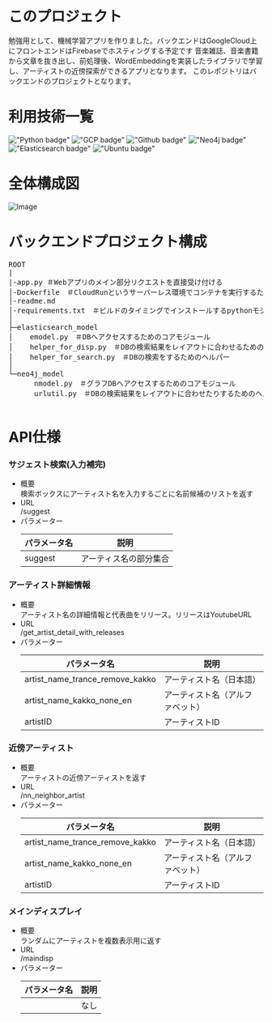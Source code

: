 # このプロジェクト
勉強用として、機械学習アプリを作りました。バックエンドはGoogleCloud上にフロントエンドはFirebaseでホスティングする予定です 音楽雑誌、音楽書籍から文章を抜き出し、前処理後、WordEmbeddingを実装したライブラリで学習し、アーティストの近傍探索ができるアプリとなります。 このレポジトリはバックエンドのプロジェクトとなります。

# 利用技術一覧
!["Python badge"](https://img.shields.io/badge/-Python-a.svg?logo=Python&style=flat)
!["GCP badge"](https://img.shields.io/badge/-Google%20Cloud%20Platform-a.svg?logo=google%20cloud&style=flat)
!["Github badge"](https://img.shields.io/badge/-Github-181717.svg?logo=github&style=flat)
!["Neo4j badge"](https://img.shields.io/badge/-Neo4j-a.svg?logo=neo4j&style=flat)
!["Elasticsearch badge"](https://img.shields.io/badge/-Elasticsearch-005571.svg?logo=Elasticsearch&style=flat)
!["Ubuntu badge"](https://img.shields.io/badge/-Ubuntu-E95420.svg?logo=Elasticsearch&style=flat)
# 全体構成図
![Image](https://github.com/user-attachments/assets/d5aa1344-8b51-4ed0-a3ce-05229ea8b29b)
# バックエンドプロジェクト構成
<pre>
ROOT
|
|-app.py ＃Webアプリのメイン部分リクエストを直接受け付ける
│-Dockerfile　＃CloudRunというサーバーレス環境でコンテナを実行するための設定ファイル
│-readme.md
│-requirements.txt　＃ビルドのタイミングでインストールするpythonモジュール一覧
│
├─elasticsearch_model
│    emodel.py　＃DBへアクセスするためのコアモジュール
│    helper_for_disp.py　＃DBの検索結果をレイアウトに合わせるためのヘルパー
│    helper_for_search.py　＃DBの検索をするためのヘルパー
│  
└─neo4j_model
      nmodel.py　＃グラフDBへアクセスするためのコアモジュール
      urlutil.py　＃DBの検索結果をレイアウトに合わせたりするためのヘルパー
    
</pre>
# API仕様

### サジェスト検索(入力補完)
* 概要</br>
検索ボックスにアーティスト名を入力するごとに名前候補のリストを返す
* URL</br>
/suggest
* パラメーター</br>
    <table>
        <thead>
            <tr>
                <th>パラメータ名</th> <th>説明</th>
            </tr>
        </thead>
            <tr>
                <td> suggest </td> <td>アーティス名の部分集合</td>
            </tr>
    </table>
### アーティスト詳細情報
* 概要</br>
アーティスト名の詳細情報と代表曲をリリース。リリースはYoutubeURL
* URL</br>
/get_artist_detail_with_releases
* パラメーター</br>
    <table>
        <thead>
            <tr>
                <th>パラメータ名</th> <th>説明</th>
            </tr>
        </thead>
            <tr>
                <td> artist_name_trance_remove_kakko </td> <td>アーティスト名（日本語）</td>
            </tr>
            <tr>
                <td> artist_name_kakko_none_en </td> <td>アーティスト名（アルファベット）</td>
            </tr>
            <tr>
                <td> artistID </td> <td>アーティストID</td>
            </tr>
    </table>
### 近傍アーティスト
* 概要</br>
アーティストの近傍アーティストを返す
* URL</br>
/nn_neighbor_artist
* パラメーター</br>
    <table>
        <thead>
            <tr>
                <th>パラメータ名</th> <th>説明</th>
            </tr>
        </thead>
            <tr>
                <td> artist_name_trance_remove_kakko </td> <td>アーティスト名（日本語）</td>
            </tr>
            <tr>
                <td> artist_name_kakko_none_en </td> <td>アーティスト名（アルファベット）</td>
            </tr>
            <tr>
                <td> artistID </td> <td>アーティストID</td>
            </tr>
    </table>
### メインディスプレイ
* 概要</br>
ランダムにアーティストを複数表示用に返す
* URL</br>
/maindisp
* パラメーター</br>
    <table>
        <thead>
            <tr>
                <th>パラメータ名</th> <th>説明</th>
            </tr>
        </thead>
            <tr>
                <td>  </td> <td>なし</td>
            </tr>
    </table>



